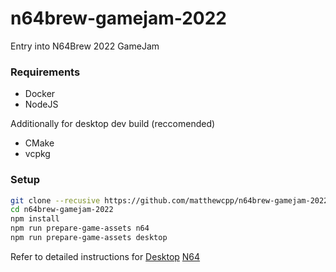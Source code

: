 # n64brew-gamejam-2022
Entry into N64Brew 2022 GameJam

### Requirements
- Docker
- NodeJS

Additionally for desktop dev build (reccomended)
- CMake
- vcpkg

### Setup
```bash
git clone --recusive https://github.com/matthewcpp/n64brew-gamejam-2022.git
cd n64brew-gamejam-2022
npm install
npm run prepare-game-assets n64
npm run prepare-game-assets desktop
```

Refer to detailed instructions for [Desktop](https://github.com/matthewcpp/framework64/wiki/Building-For-Desktop) [N64](https://github.com/matthewcpp/framework64/wiki/Building-for-N64)
